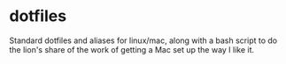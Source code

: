 # dotfiles

Standard dotfiles and aliases for linux/mac, along with a bash script to
do the lion's share of the work of getting a Mac set up the way I like it.

